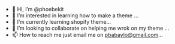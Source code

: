 - 👋 Hi, I’m @phoebekit
- 👀 I’m interested in learning how to make a theme ...
- 🌱 I’m currently learning shopify theme...
- 💞️ I’m looking to collaborate on helping me wrok on my theme ...
- 📫 How to reach me just email me on pbabaylo@gmail.com...

<!---
phoebekit/phoebekit is a ✨ special ✨ repository because its `README.md` (this file) appears on your GitHub profile.
You can click the Preview link to take a look at your changes.
--->
